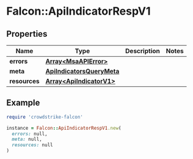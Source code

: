 # Falcon::ApiIndicatorRespV1

## Properties

| Name | Type | Description | Notes |
| ---- | ---- | ----------- | ----- |
| **errors** | [**Array&lt;MsaAPIError&gt;**](MsaAPIError.md) |  |  |
| **meta** | [**ApiIndicatorsQueryMeta**](ApiIndicatorsQueryMeta.md) |  |  |
| **resources** | [**Array&lt;ApiIndicatorV1&gt;**](ApiIndicatorV1.md) |  |  |

## Example

```ruby
require 'crowdstrike-falcon'

instance = Falcon::ApiIndicatorRespV1.new(
  errors: null,
  meta: null,
  resources: null
)
```

